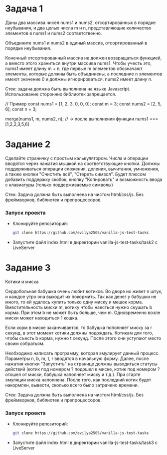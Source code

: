 # Задача 1

Даны два массива чисел nums1 и nums2, отсортированных в порядке неубывания, и два целых числа m и n, представляющие количество элементов в nums1 и nums2 соответственно.

Объедините nums1 и nums2 в единый массив, отсортированный в порядке неубывания.

Конечный отсортированный массив не должен возвращаться функцией, а вместо этого храниться внутри массива nums1. Чтобы учесть это, nums1 имеет длину m + n, где первые m элементов обозначают элементы, которые должны быть объединены, а последние n элементов имеют значение 0 и должны игнорироваться. nums2 имеет длину n.

Стек: задача должна быть выполнена на языке Javascript. Использование сторонних библиотек запрещается.

// Пример
const nums1 = [1, 2, 3, 0, 0, 0];
const m = 3;
const nums2 = [2, 5, 6];
const n = 3;

merge(nums1, m, nums2, n); // -> после выполнения функции nums1 === [1,2,2,3,5,6]

# Задание 2

Сделайте страничку с простым калькулятором. Числа и операции вводятся через нажатия мышкой на соответствующие кнопки. Должны поддерживаться операции сложения, деления, вычитания, умножения, а также кнопки "Очистить всё", "Стереть символ". Будет плюсом добавить поддержку скобок, кнопку "Копировать" и возможность ввода с клавиатуры (только поддерживаемые символы)

Стек: Задача должна быть выполнена на чистом html/css/js. Без фреймворков, библиотек и препроцессоров.

### Запуск проекта

- Клонируйте репозиторий:

  ```bash
  git clone https://github.com/evilya2505/vanilla-js-test-tasks

  ```

- Запустите файл index.html в директории vanilla-js-test-tasks/task2 с LiveServer

# Задание 3

Котики и миска

Сердобольная бабушка очень любит котиков. Во дворе их живет n штук, и каждое утро она выходит их покормить. Так как денег у бабушки не много, то ей удалось купить только одну миску и мешок корма. Вместительность миски m, котику чтобы наесться нужно скушать b корма. При этом b не может быть больше, чем m. Одновременно возле миски может находиться 1 кошка.

Если корм в миске заканчивается, то бабушка пополняет миску за r секунд, в этот момент котики должны подождать. Котикам для того, чтобы съесть b корма, нужно t секунд. После этого они уступают место своим собратьям.

Необходимо написать программу, которая эмулирует данный процесс. Параметры n, b, m, t, r вводятся в начальную форму. Далее, после нажатия кнопки "Запустить" на странице должны выводиться статусы действий (котик под номером ? подошел к миске, котик под номером ? отошел от миски, бабушка наполняет миску и т.д.). При старте эмуляции миска наполнена. После того, как последний котик будет накормлен, вывести, сколько всего было затрачено времени.

Стек: Задача должна быть выполнена на чистом html/css/js. Без фреймворков, библиотек и препроцессоров.

### Запуск проекта

- Клонируйте репозиторий:

  ```bash
  git clone https://github.com/evilya2505/vanilla-js-test-tasks

  ```

- Запустите файл index.html в директории vanilla-js-test-tasks/task3 с LiveServer

